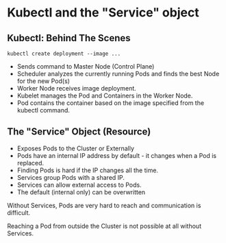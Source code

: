 # Kubectl and the "Service" object

## Kubectl: Behind The Scenes

`kubectl create deployment --image ...`
* Sends command to Master Node (Control Plane)
* Scheduler analyzes the currently running Pods and finds the best Node for the new Pod(s)
* Worker Node receives image deployment.
* Kubelet manages the Pod and Containers in the Worker Node.
* Pod contains the container based on the image specified from the kubectl command.

## The "Service" Object (Resource)

* Exposes Pods to the Cluster or Externally
* Pods have an internal IP address by default - it changes when a Pod is replaced.
* Finding Pods is hard if the IP changes all the time.
* Services group Pods with a shared IP.
* Services can allow external access to Pods.
* The default (internal only) can be overwritten

Without Services, Pods are very hard to reach and communication is difficult.  

Reaching a Pod from outside the Cluster is not possible at all without Services.

